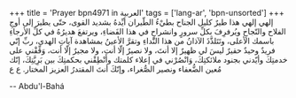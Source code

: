 +++
title = 'Prayer bpn4971 in العربية'
tags = ['lang-ar', 'bpn-unsorted']
+++
إلهي إلهي هذا طيرٌ كليل الجناح بطيْءُ الطّيران أيِّدهُ بشديد القوی، حتّی يطيرَ إلی أوجِ الفلاح والنّجاحِ ويُرفرِفَ بكلِّ سرورٍ وانشراحٍ في هذا الفَضاءِ، ويرتفعَ هديرُهُ في كلِّ الأرجاءِ باسمك الأعلی، وتَتَلذَّذَ الآذانُ من هذا النّداءِ وتقرَّ الأعينُ بمشاهدة آياتِ الهدی، ربِّ إنّي فريدٌ وحيدٌ حقيرٌ ليسَ لي ظهيرٌ إلا أنتَ، ولا نصيرٌ إلّا أنت، ولا مجيرٌ إلّا أنت، وَفِّقْني علی خدمتِكَ وأيّدني بجنود ملائكتِكَ، وَانْصُرْني في إعلاء كلمتك وأَنْطِقْني بحكمتِكَ بين بَرِيَّتِكَ، إنّك  مُعين الضُّعفاء ونصير الصُّغراء، وإنّكَ أنتَ المقتدرُ العزيز المختار.  ع ع

-- Abdu'l-Bahá
